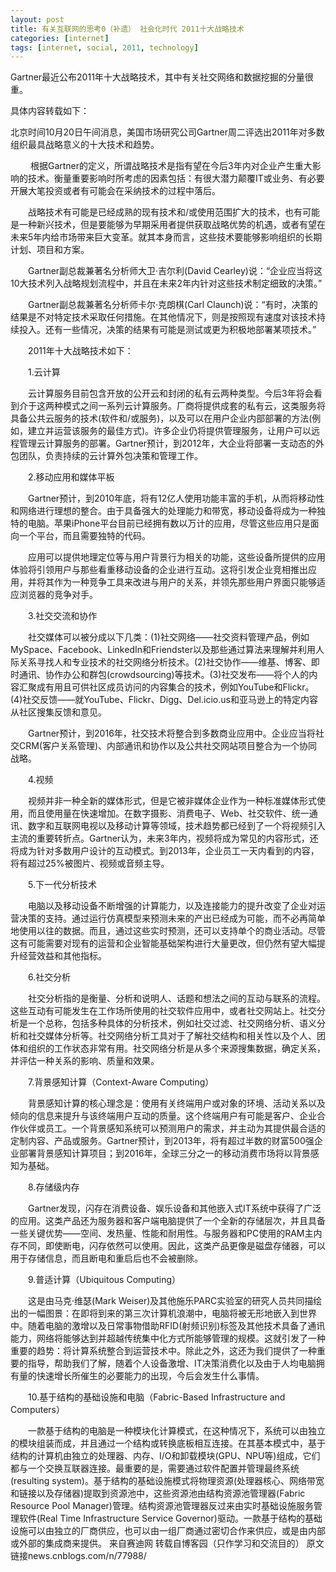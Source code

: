 ```yaml
---
layout: post
title: 有关互联网的思考0（补遗） 社会化时代 2011十大战略技术
categories: [internet]
tags: [internet, social, 2011, technology]
---
```


Gartner最近公布2011年十大战略技术，其中有关社交网络和数据挖掘的分量很重。

具体内容转载如下：

北京时间10月20日午间消息，美国市场研究公司Gartner周二评选出2011年对多数组织最具战略意义的十大技术和趋势。

　　 根据Gartner的定义，所谓战略技术是指有望在今后3年内对企业产生重大影响的技术。衡量重要影响时所考虑的因素包括：有很大潜力颠覆IT或业务、有必要开展大笔投资或者有可能会在采纳技术的过程中落后。

　　战略技术有可能是已经成熟的现有技术和/或使用范围扩大的技术，也有可能是一种新兴技术，但是要能够为早期采用者提供获取战略优势的机遇，或者有望在未来5年内给市场带来巨大变革。就其本身而言，这些技术要能够影响组织的长期计划、项目和方案。

　　Gartner副总裁兼著名分析师大卫·吉尔利(David Cearley)说：“企业应当将这10大技术列入战略规划流程中，并且在未来2年内针对这些技术制定细致的决策。”

　　Gartner副总裁兼著名分析师卡尔·克朗棋(Carl Claunch)说：“有时，决策的结果是不对特定技术采取任何措施。在其他情况下，则是按照现有速度对该技术持续投入。还有一些情况，决策的结果有可能是测试或更为积极地部署某项技术。”

　　2011年十大战略技术如下：

　　1.云计算

　　云计算服务目前包含开放的公开云和封闭的私有云两种类型。今后3年将会看到介于这两种模式之间一系列云计算服务。厂商将提供成套的私有云，这类服务将具备公共云服务的技术(软件和/或服务)，以及可以在用户企业内部部署的方法(例如，建立并运营该服务的最佳方式)。许多企业仍将提供管理服务，让用户可以远程管理云计算服务的部署。Gartner预计，到2012年，大企业将部署一支动态的外包团队，负责持续的云计算外包决策和管理工作。

　　2.移动应用和媒体平板

　　Gartner预计，到2010年底，将有12亿人使用功能丰富的手机，从而将移动性和网络进行理想的整合。由于具备强大的处理能力和带宽，移动设备将成为一种独特的电脑。苹果iPhone平台目前已经拥有数以万计的应用，尽管这些应用只是面向一个平台，而且需要独特的代码。

　　应用可以提供地理定位等与用户背景行为相关的功能，这些设备所提供的应用体验将引领用户与那些看重移动设备的企业进行互动。这将引发企业竞相推出应用，并将其作为一种竞争工具来改进与用户的关系，并领先那些用户界面只能够适应浏览器的竞争对手。

　　3.社交交流和协作

　　社交媒体可以被分成以下几类：(1)社交网络——社交资料管理产品，例如MySpace、Facebook、LinkedIn和Friendster以及那些通过算法来理解并利用人际关系寻找人和专业技术的社交网络分析技术。(2)社交协作——维基、博客、即时通讯、协作办公和群包(crowdsourcing)等技术。(3)社交发布——将个人的内容汇聚成有用且可供社区成员访问的内容集合的技术，例如YouTube和Flickr。(4)社交反馈——就YouTube、Flickr、Digg、Del.icio.us和亚马逊上的特定内容从社区搜集反馈和意见。

　　Gartner预计，到2016年，社交技术将整合到多数商业应用中。企业应当将社交CRM(客户关系管理)、内部通讯和协作以及公共社交网站项目整合为一个协同战略。

　　4.视频

　　视频并非一种全新的媒体形式，但是它被非媒体企业作为一种标准媒体形式使用，而且使用量在快速增加。在数字摄影、消费电子、Web、社交软件、统一通讯、数字和互联网电视以及移动计算等领域，技术趋势都已经到了一个将视频引入主流的重要转折点。Gartner认为，未来3年内，视频将成为常见的内容形式，还将成为针对多数用户设计的互动模式。到2013年，企业员工一天内看到的内容，将有超过25%被图片、视频或音频主导。

　　5.下一代分析技术

　　电脑以及移动设备不断增强的计算能力，以及连接能力的提升改变了企业对运营决策的支持。通过运行仿真模型来预测未来的产出已经成为可能，而不必再简单地使用以往的数据。而且，通过这些实时预测，还可以支持单个的商业活动。尽管这有可能需要对现有的运营和企业智能基础架构进行大量更改，但仍然有望大幅提升经营效益和其他指标。

　　6.社交分析

　　社交分析指的是衡量、分析和说明人、话题和想法之间的互动与联系的流程。这些互动有可能发生在工作场所使用的社交软件应用中，或者社交网站上。社交分析是一个总称，包括多种具体的分析技术，例如社交过滤、社交网络分析、语义分析和社交媒体分析等。社交网络分析工具对于了解社交结构和相关性以及个人、团体和组织的工作状态非常有用。社交网络分析是从多个来源搜集数据，确定关系，并评估一种关系的影响、质量和效果。

　　7.背景感知计算（Context-Aware Computing）

　　背景感知计算的核心理念是：使用有关终端用户或对象的环境、活动关系以及倾向的信息来提升与该终端用户互动的质量。这个终端用户有可能是客户、企业合作伙伴或员工。一个背景感知系统可以预测用户的需求，并主动为其提供最合适的定制内容、产品或服务。Gartner预计，到2013年，将有超过半数的财富500强企业部署背景感知计算项目；到2016年，全球三分之一的移动消费市场将以背景感知为基础。

　　8.存储级内存

　　Gartner发现，闪存在消费设备、娱乐设备和其他嵌入式IT系统中获得了广泛的应用。这类产品还为服务器和客户端电脑提供了一个全新的存储层次，并且具备一些关键优势——空间、发热量、性能和耐用性。与服务器和PC使用的RAM主内存不同，即使断电，闪存依然可以使用。因此，这类产品更像是磁盘存储器，可以用于存储信息，而且断电和重启后也不会被删除。

　　9.普适计算（Ubiquitous Computing）

　　这是由马克·维瑟(Mark Weiser)及其他施乐PARC实验室的研究人员共同描绘出的一幅图景：在即将到来的第三次计算机浪潮中，电脑将被无形地嵌入到世界中。随着电脑的激增以及日常事物借助RFID(射频识别)标签及其他技术具备了通讯能力，网络将能够达到并超越传统集中化方式所能够管理的规模。这就引发了一种重要的趋势：将计算系统整合到运营技术中。除此之外，这还为我们提供了一种重要的指导，帮助我们了解，随着个人设备激增、IT决策消费化以及由于人均电脑拥有量的快速增长所催生的必要能力的出现，今后会发生什么事情。

　　10.基于结构的基础设施和电脑（Fabric-Based Infrastructure and Computers）

　　一款基于结构的电脑是一种模块化计算模式，在这种情况下，系统可以由独立的模块组装而成，并且通过一个结构或转换底板相互连接。在其基本模式中，基于结构的计算机由独立的处理器、内存、I/O和卸载模块(GPU、NPU等)组成，它们都与一个交换互联器连接。最重要的是，需要通过软件配置并管理最终系统(resulting system)。基于结构的基础设施模式将物理资源(处理器核心、网络带宽和链接以及存储器)提取到资源池中，这些资源池由结构资源池管理器(Fabric Resource Pool Manager)管理。结构资源池管理器反过来由实时基础设施服务管理软件(Real Time Infrastructure Service Governor)驱动。一款基于结构的基础设施可以由独立的厂商供应，也可以由一组厂商通过密切合作来供应，或是由内部或外部的集成商来提供。
来自赛迪网 转载自博客园（只作学习和交流目的） 原文链接news.cnblogs.com/n/77988/ 

